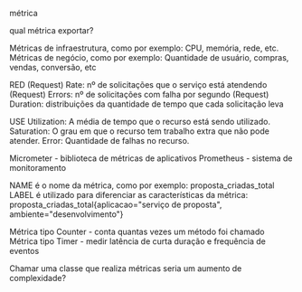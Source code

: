 métrica

qual métrica exportar?

Métricas de infraestrutura, como por exemplo: CPU, memória, rede, etc.
Métricas de negócio, como por exemplo: Quantidade de usuário, compras, vendas, conversão, etc

RED
(Request) Rate: nº de solicitações que o serviço está atendendo
(Request) Errors: nº de solicitações com falha por segundo
(Request) Duration: distribuições da quantidade de tempo que cada solicitação leva

USE
Utilization: A média de tempo que o recurso está sendo utilizado.
Saturation: O grau em que o recurso tem trabalho extra que não pode atender.
Error: Quantidade de falhas no recurso.


Micrometer - biblioteca de métricas de aplicativos
Prometheus - sistema de monitoramento

NAME é o nome da métrica, como por exemplo: proposta_criadas_total
LABEL é utilizado para diferenciar as características da métrica:
proposta_criadas_total{aplicacao="serviço de proposta", ambiente="desenvolvimento"}

Métrica tipo Counter - conta quantas vezes um método foi chamado
Métrica tipo Timer - medir latência de curta duração e frequência de eventos



Chamar uma classe que realiza métricas seria um aumento de complexidade?



